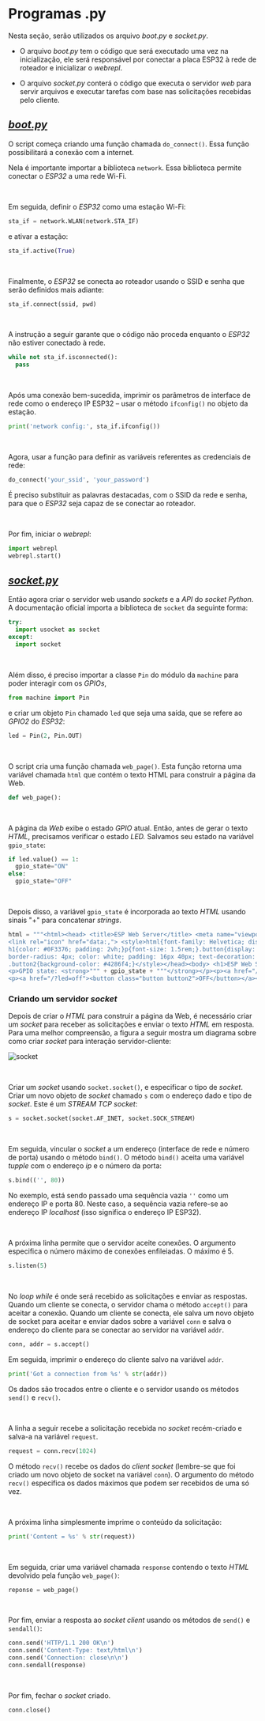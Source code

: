 # Programas .py

Nesta seção, serão utilizados os arquivo *boot.py* e *socket.py*. 

- O arquivo *boot.py* tem o código que será executado uma vez na inicialização, ele será responsável por conectar a placa ESP32 à rede de roteador e inicializar o *webrepl*.

- O arquivo *socket.py* conterá o código que executa o servidor *web* para servir arquivos e executar tarefas com base nas solicitações recebidas pelo cliente.

## [*boot.py*](../../prog/py/boot.py)

O script começa criando uma função chamada `do_connect()`. Essa função possibilitará a conexão com a internet.

Nela é importante importar a biblioteca `network`. Essa biblioteca permite conectar o *ESP32* a uma rede Wi-Fi.

<br />

Em seguida, definir o *ESP32* como uma estação Wi-Fi:
```py
sta_if = network.WLAN(network.STA_IF)
```
e ativar a estação:
```py
sta_if.active(True)
```

<br />

Finalmente, o *ESP32* se conecta ao roteador usando o SSID e senha que serão definidos mais adiante:
```py
sta_if.connect(ssid, pwd)
```

<br />

A instrução a seguir garante que o código não proceda enquanto o *ESP32* não estiver conectado à rede.
```py
while not sta_if.isconnected():
  pass
```

<br />

Após uma conexão bem-sucedida, imprimir os parâmetros de interface de rede como o endereço IP ESP32 – usar o método `ifconfig()` no objeto da estação.
```py
print('network config:', sta_if.ifconfig())
```

<br />

Agora, usar a função para definir as variáveis referentes as credenciais de rede:
```py
do_connect('your_ssid', 'your_password')
```
É preciso substituir as palavras destacadas, com o SSID da rede e senha, para que o *ESP32* seja capaz de se conectar ao roteador.

<br />

Por fim, iniciar o *webrepl*:
```py
import webrepl
webrepl.start()
```

## [*socket.py*](../../prog/py/socket.py)

Então agora criar o servidor web usando *sockets* e a *API* do *socket Python*. A documentação oficial importa a biblioteca de `socket` da seguinte forma:
```py
try:
  import usocket as socket
except:
  import socket
```

<br />

Além disso, é preciso importar a classe `Pin` do módulo da `machine` para poder interagir com os *GPIOs*,
```py
from machine import Pin
```
e criar um objeto `Pin` chamado `led` que seja uma saída, que se refere ao *GPIO2* do *ESP32*:
```py
led = Pin(2, Pin.OUT)
```

<br />

O script cria uma função chamada `web_page()`. Esta função retorna uma variável chamada `html` que contém o texto HTML para construir a página da Web.
```py
def web_page():
```

<br />

A página da *Web* exibe o estado *GPIO* atual. Então, antes de gerar o texto *HTML*, precisamos verificar o estado *LED.* Salvamos seu estado na variável `gpio_state`:
```py
if led.value() == 1:
  gpio_state="ON"
else:
  gpio_state="OFF"
```

<br />

Depois disso, a variável `gpio_state` é incorporada ao texto *HTML* usando sinais "+" para concatenar *strings*.
```py
html = """<html><head> <title>ESP Web Server</title> <meta name="viewport" content="width=device-width, initial-scale=1">
<link rel="icon" href="data:,"> <style>html{font-family: Helvetica; display:inline-block; margin: 0px auto; text-align: center;}
h1{color: #0F3376; padding: 2vh;}p{font-size: 1.5rem;}.button{display: inline-block; background-color: #e7bd3b; border: none; 
border-radius: 4px; color: white; padding: 16px 40px; text-decoration: none; font-size: 30px; margin: 2px; cursor: pointer;}
.button2{background-color: #4286f4;}</style></head><body> <h1>ESP Web Server</h1> 
<p>GPIO state: <strong>""" + gpio_state + """</strong></p><p><a href="/?led=on"><button class="button">ON</button></a></p>
<p><a href="/?led=off"><button class="button button2">OFF</button></a></p></body></html>"""
```

### Criando um servidor *socket*

Depois de criar o *HTML* para construir a página da Web, é necessário criar um *socket* para receber as solicitações e enviar o texto *HTML* em resposta. Para uma melhor compreensão, a figura a seguir mostra um diagrama sobre como criar *socket* para interação servidor-cliente:

![socket](../../../img/socket.png)

<br />

Criar um *socket* usando `socket.socket()`, e especificar o tipo de *socket*. Criar um novo objeto de *socket* chamado `s` com o endereço dado e tipo de *socket*. Este é um *STREAM TCP socket*:
```py
s = socket.socket(socket.AF_INET, socket.SOCK_STREAM)
```

<br />

Em seguida, vincular o *socket* a um endereço (interface de rede e número de porta) usando o método `bind()`. O método `bind()` aceita uma variável *tupple* com o endereço *ip* e o número da porta:
```py
s.bind(('', 80))
```
No exemplo, está sendo passado uma sequência vazia `''` como um endereço IP e porta 80. Neste caso, a sequência vazia refere-se ao endereço IP *localhost* (isso significa o endereço IP ESP32).

<br />

A próxima linha permite que o servidor aceite conexões. O argumento especifica o número máximo de conexões enfileiadas. O máximo é 5.
```py
s.listen(5)
```

<br />

No *loop while* é onde será recebido as solicitações e enviar as respostas. Quando um cliente se conecta, o servidor chama o método `accept()` para aceitar a conexão. Quando um cliente se conecta, ele salva um novo objeto de socket para aceitar e enviar dados sobre a variável `conn` e salva o endereço do cliente para se conectar ao servidor na variável `addr`.
```py
conn, addr = s.accept()
```
Em seguida, imprimir o endereço do cliente salvo na variável `addr`.
```py
print('Got a connection from %s' % str(addr))
```
Os dados são trocados entre o cliente e o servidor usando os métodos `send()` e `recv()`.

<br />

A linha a seguir recebe a solicitação recebida no *socket* recém-criado e salva-a na variável `request`.
```py
request = conn.recv(1024)
```
O método `recv()` recebe os dados do *client socket* (lembre-se que foi criado um novo objeto de socket na variável `conn`). O argumento do método `recv()` especifica os dados máximos que podem ser recebidos de uma só vez.

<br />

A próxima linha simplesmente imprime o conteúdo da solicitação:
```py
print('Content = %s' % str(request))
```

<br />

Em seguida, criar uma variável chamada `response` contendo o texto *HTML* devolvido pela função `web_page()`:
```py
reponse = web_page()
```

<br />

Por fim, enviar a resposta ao *socket client* usando os métodos de `send()` e `sendall()`:
```py
conn.send('HTTP/1.1 200 OK\n')
conn.send('Content-Type: text/html\n')
conn.send('Connection: close\n\n')
conn.sendall(response)
```

<br />

Por fim, fechar o *socket* criado.
```py
conn.close()
```
